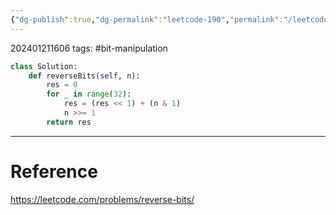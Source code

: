 ```yaml
---
{"dg-publish":true,"dg-permalink":"leetcode-190","permalink":"/leetcode-190/"}
---
```


202401211606
tags: #bit-manipulation 

```python
class Solution:
	def reverseBits(self, n):
		res = 0
		for _ in range(32):
			res = (res << 1) + (n & 1)
			n >>= 1
		return res
```

---
# Reference

https://leetcode.com/problems/reverse-bits/